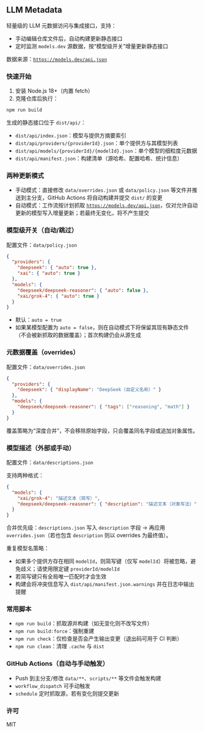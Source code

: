 ## LLM Metadata

轻量级的 LLM 元数据访问与集成接口，支持：

- 手动编辑仓库文件后，自动构建更新静态接口
- 定时监测 `models.dev` 源数据，按“模型级开关”增量更新静态接口

数据来源：[`https://models.dev/api.json`](https://models.dev/api.json)

### 快速开始

1. 安装 Node.js 18+（内置 fetch）
2. 克隆仓库后执行：

```bash
npm run build
```

生成的静态接口位于 `dist/api/`：

- `dist/api/index.json`：模型与提供方摘要索引
- `dist/api/providers/{providerId}.json`：单个提供方与其模型列表
- `dist/api/models/{providerId}/{modelId}.json`：单个模型的细粒度元数据
- `dist/api/manifest.json`：构建清单（源哈希、配置哈希、统计信息）

### 两种更新模式

- 手动模式：直接修改 `data/overrides.json` 或 `data/policy.json` 等文件并推送到主分支，GitHub Actions 将自动构建并提交 `dist/` 的变更
- 自动模式：工作流按计划抓取 [`https://models.dev/api.json`](https://models.dev/api.json)，仅对允许自动更新的模型写入增量更新；若最终无变化，将不产生提交

### 模型级开关（自动/跳过）

配置文件：`data/policy.json`

```json
{
  "providers": {
    "deepseek": { "auto": true },
    "xai": { "auto": true }
  },
  "models": {
    "deepseek/deepseek-reasoner": { "auto": false },
    "xai/grok-4": { "auto": true }
  }
}
```

- 默认：`auto = true`
- 如果某模型配置为 `auto = false`，则在自动模式下将保留其现有静态文件（不会被新抓取的数据覆盖）；首次构建仍会从源生成

### 元数据覆盖（overrides）

配置文件：`data/overrides.json`

```json
{
  "providers": {
    "deepseek": { "displayName": "DeepSeek（自定义名称）" }
  },
  "models": {
    "deepseek/deepseek-reasoner": { "tags": ["reasoning", "math"] }
  }
}
```

覆盖策略为“深度合并”，不会移除原始字段，只会覆盖同名字段或追加对象属性。

### 模型描述（外部或手动）

配置文件：`data/descriptions.json`

支持两种格式：

```json
{
  "models": {
    "xai/grok-4": "描述文本（简写）",
    "deepseek/deepseek-reasoner": { "description": "描述文本（对象写法）" }
  }
}
```

合并优先级：`descriptions.json` 写入 `description` 字段 → 再应用 `overrides.json`（若也包含 `description` 则以 overrides 为最终值）。

重复模型名策略：

- 如果多个提供方存在相同 `modelId`，则简写键（仅写 `modelId`）将被忽略，避免歧义；请使用限定键 `providerId/modelId`
- 若简写键只有全局唯一匹配时才会生效
- 构建会将冲突信息写入 `dist/api/manifest.json.warnings` 并在日志中输出提醒

### 常用脚本

- `npm run build`：抓取源并构建（如无变化则不改写文件）
- `npm run build:force`：强制重建
- `npm run check`：仅检查是否会产生输出变更（退出码可用于 CI 判断）
- `npm run clean`：清理 `.cache` 与 `dist`

### GitHub Actions（自动与手动触发）

- Push 到主分支/修改 `data/**`、`scripts/**` 等文件会触发构建
- `workflow_dispatch` 可手动触发
- `schedule` 定时抓取源，若有变化则提交更新

### 许可

MIT
